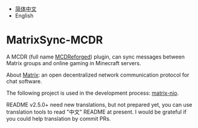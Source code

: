 - [简体中文](README.md)
- English

# MatrixSync-MCDR
A MCDR (full name [MCDReforged](https://mcdreforged.com/)) plugin, can sync messages between Matrix groups and online gaming in Minecraft servers.

About [Matrix](https://matrix.org/): an open decentralized network communication protocol for chat software.

The following project is used in the development process: [matrix-nio](https://pypi.org/project/matrix-nio/).

README v2.5.0+ need new translations, but not prepared yet, you can use translation tools to read "中文" README at present. I would be grateful if you could help translation by commit PRs.
